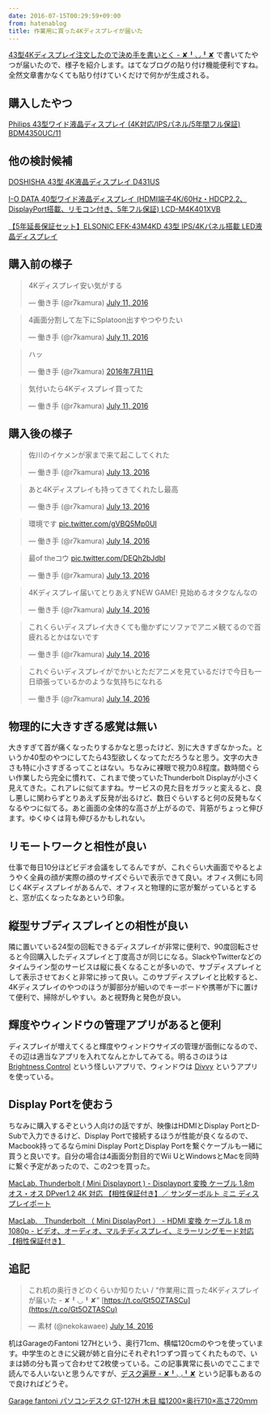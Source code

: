 ```yaml
---
date: 2016-07-15T00:29:59+09:00
from: hatenablog
title: 作業用に買った4Kディスプレイが届いた
---
```

[43型4Kディスプレイ注文したので決め手を書いとく - ✘╹◡╹✘](http://r7kamura.hatenablog.com/entry/2016/07/12/042019) で書いてたやつが届いたので、様子を紹介します。はてなブログの貼り付け機能便利ですね。全然文章書かなくても貼り付けていくだけで何かが生成される。

## 購入したやつ

[Philips 43型ワイド液晶ディスプレイ (4K対応/IPSパネル/5年間フル保証) BDM4350UC/11](http://www.amazon.co.jp/exec/obidos/ASIN/B01D9FP20A/r7kamura07-22/)
## 他の検討候補

[DOSHISHA 43型 4K液晶ディスプレイ D431US](http://www.amazon.co.jp/exec/obidos/ASIN/B011AODN62/r7kamura07-22/)

[I-O DATA 40型ワイド液晶ディスプレイ (HDMI端子4K/60Hz・HDCP2.2、DisplayPort搭載、リモコン付き、5年フル保証) LCD-M4K401XVB](http://www.amazon.co.jp/exec/obidos/ASIN/B018T5WQPE/r7kamura07-22/)

[【5年延長保証セット】ELSONIC EFK-43M4KD 43型 IPS/4Kパネル搭載 LED液晶ディスプレイ](http://www.amazon.co.jp/exec/obidos/ASIN/B01B2LRRNI/r7kamura07-22/)
## 購入前の様子

> 4Kディスプレイ安い気がする
> 
> — 働き手 (@r7kamura) [July 11, 2016](https://twitter.com/r7kamura/status/752522044483313664)

<script async src="//platform.twitter.com/widgets.js" charset="utf-8"></script>

> 4画面分割して左下にSplatoon出すやつやりたい
> 
> — 働き手 (@r7kamura) [July 11, 2016](https://twitter.com/r7kamura/status/752523144112410624)

<script async src="//platform.twitter.com/widgets.js" charset="utf-8"></script>

> ハッ
> 
> — 働き手 (@r7kamura) [2016年7月11日](https://twitter.com/r7kamura/status/752546980744736768)

<script async src="//platform.twitter.com/widgets.js" charset="utf-8"></script>

> 気付いたら4Kディスプレイ買ってた
> 
> — 働き手 (@r7kamura) [July 11, 2016](https://twitter.com/r7kamura/status/752547010465542144)

<script async src="//platform.twitter.com/widgets.js" charset="utf-8"></script>
## 購入後の様子

> 佐川のイケメンが家まで来て起こしてくれた
> 
> — 働き手 (@r7kamura) [July 13, 2016](https://twitter.com/r7kamura/status/753051307846410242)

<script async src="//platform.twitter.com/widgets.js" charset="utf-8"></script>

> あと4Kディスプレイも持ってきてくれたし最高
> 
> — 働き手 (@r7kamura) [July 13, 2016](https://twitter.com/r7kamura/status/753051377534775296)

<script async src="//platform.twitter.com/widgets.js" charset="utf-8"></script>

> 環境です [pic.twitter.com/gVBQ5Mp0UI](https://t.co/gVBQ5Mp0UI)
> 
> — 働き手 (@r7kamura) [July 14, 2016](https://twitter.com/r7kamura/status/753585520907722752)

<script async src="//platform.twitter.com/widgets.js" charset="utf-8"></script>

> 最of theコウ [pic.twitter.com/DEQh2bJdbI](https://t.co/DEQh2bJdbI)
> 
> — 働き手 (@r7kamura) [July 13, 2016](https://twitter.com/r7kamura/status/753241986828611586)

<script async src="//platform.twitter.com/widgets.js" charset="utf-8"></script>

> 4Kディスプレイ届いてとりあえずNEW GAME! 見始めるオタクなんなの
> 
> — 働き手 (@r7kamura) [July 14, 2016](https://twitter.com/r7kamura/status/753476955069001730)

<script async src="//platform.twitter.com/widgets.js" charset="utf-8"></script>

> これくらいディスプレイ大きくても働かずにソファでアニメ観てるので首疲れるとかはないです
> 
> — 働き手 (@r7kamura) [July 14, 2016](https://twitter.com/r7kamura/status/753589666406805505)

<script async src="//platform.twitter.com/widgets.js" charset="utf-8"></script>

> これぐらいディスプレイがでかいとただアニメを見ているだけで今日も一日頑張っているかのような気持ちになれる
> 
> — 働き手 (@r7kamura) [July 14, 2016](https://twitter.com/r7kamura/status/753591102649749509)

<script async src="//platform.twitter.com/widgets.js" charset="utf-8"></script>
## 物理的に大きすぎる感覚は無い

大きすぎて首が痛くなったりするかなと思ったけど、別に大きすぎなかった。というか40型のやつにしてたら43型欲しくなってただろうなと思う。文字の大きさも特に小さすぎるってことはない。ちなみに裸眼で視力0.8程度。数時間ぐらい作業したら完全に慣れて、これまで使っていたThunderbolt Displayが小さく見えてきた。これアレに似てますね。サービスの見た目をガラッと変えると、良し悪しに関わらずとりあえず反発が出るけど、数日ぐらいすると何の反発もなくなるやつに似てる。あと画面の全体的な高さが上がるので、背筋がちょっと伸びます。ゆくゆくは背も伸びるかもしれない。

## リモートワークと相性が良い

仕事で毎日10分ほどビデオ会議をしてるんですが、これぐらい大画面でやるとようやく全員の顔が実際の顔のサイズぐらいで表示できて良い。オフィス側にも同じく4Kディスプレイがあるんで、オフィスと物理的に窓が繋がっているとすると、窓が広くなったなあという印象。

## 縦型サブディスプレイとの相性が良い

隣に置いている24型の回転できるディスプレイが非常に便利で、90度回転させると今回購入したディスプレイと丁度高さが同じになる。SlackやTwitterなどのタイムライン型のサービスは縦に長くなることが多いので、サブディスプレイとして表示させておくと非常に捗って良い。このサブディスプレイと比較すると、4Kディスプレイのやつのほうが脚部分が細いのでキーボードや携帯が下に置けて便利で、掃除がしやすい。あと視野角と発色が良い。

## 輝度やウィンドウの管理アプリがあると便利

ディスプレイが増えてくると輝度やウィンドウサイズの管理が面倒になるので、その辺は適当なアプリを入れてなんとかしてみてる。明るさのほうは [Brightness Control](https://itunes.apple.com/jp/app/brightness-slider/id456624497?mt=12) という怪しいアプリで、ウィンドウは [Divvy](http://mizage.com/divvy/) というアプリを使っている。

## Display Portを使おう

ちなみに購入するぞという人向けの話ですが、映像はHDMIとDisplay PortとD-Subで入力できるけど、Display Portで接続するほうが性能が良くなるので、Macbook持ってるならmini Display PortとDisplay Portを繋ぐケーブルも一緒に買うと良いです。自分の場合は4画面分割目的でWii UとWindowsとMacを同時に繋ぐ予定があったので、この2つを買った。

[MacLab. Thunderbolt ( Mini Displayport ) - Displayport 変換 ケーブル 1.8m オス・オス DPver1.2 4K 対応 【相性保証付き】／ サンダーボルト ミニ ディスプレイポート](http://www.amazon.co.jp/exec/obidos/ASIN/B014YOZHA0/r7kamura07-22/)

[MacLab.　Thunderbolt （ Mini DisplayPort ） - HDMI 変換 ケーブル 1.8 m 1080p - ビデオ、オーディオ、マルチディスプレイ、ミラーリングモード対応【相性保証付き】](http://www.amazon.co.jp/exec/obidos/ASIN/B00BXGK834/r7kamura07-22/)
## 追記

> これ机の奥行きどのくらいか知りたい / “作業用に買った4Kディスプレイが届いた - ✘╹◡╹✘” [https://t.co/Gt5OZTASCu](https://t.co/Gt5OZTASCu)
> 
> — 素材 (@nekokawaee) [July 14, 2016](https://twitter.com/nekokawaee/status/753615275354763264)

<script async src="//platform.twitter.com/widgets.js" charset="utf-8"></script>

机はGarageのFantoni 127Hという、奥行71cm、横幅120cmのやつを使っています。中学生のときに父親が姉と自分にそれぞれ1つずつ買ってくれたもので、いまは姉の分も貰って合わせて2枚使っている。この記事異常に長いのでここまで読んでる人いないと思うんですが、[デスク遍歴 - ✘╹◡╹✘](http://r7kamura.hatenablog.com/entry/2014/12/31/042926) という記事もあるので良ければどうぞ。

[Garage fantoni パソコンデスク GT-127H 木目 幅1200×奥行710×高さ720ｍｍ](http://www.amazon.co.jp/exec/obidos/ASIN/B001FVY8V0/r7kamura07-22/)